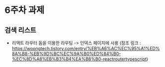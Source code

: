 # 6주차 과제

## 검색 리스트

- 리액트 라우터 돔을 이용한 라우팅 -> 인덱스 페이지에 사용
  (참조 링크 : https://woongtech.tistory.com/entry/%EB%A6%AC%EC%95%A1%ED%8A%B8-%EB%9D%BC%EC%9A%B0%ED%84%B0-%EC%8D%A8%EB%B3%B4%EA%B8%B0-reactroutertypescript)
